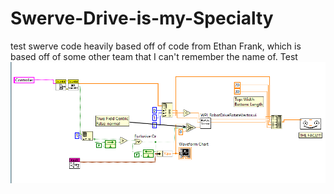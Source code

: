 # Swerve-Drive-is-my-Specialty
test swerve code heavily based off of code from Ethan Frank, which is based off of some other team that I can't remember the name of. Test
![THEFACE](https://raw.githubusercontent.com/Not-AriStienfeld/Swerve-Drive-is-my-Specialty/master/README.png)
